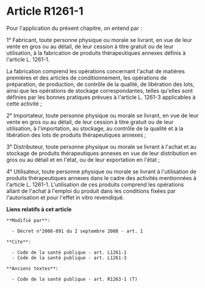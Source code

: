 # Article R1261-1

Pour l'application du présent chapitre, on entend par : 

1° Fabricant, toute personne physique ou morale se livrant, en vue de leur vente en gros ou au détail, de leur cession à
titre gratuit ou de leur utilisation, à la fabrication de produits thérapeutiques annexes définis à l'article L. 1261-1. 

La fabrication comprend les opérations concernant l'achat de matières premières et des articles de conditionnement, les
opérations de préparation, de production, de contrôle de la qualité, de libération des lots, ainsi que les opérations de
stockage correspondantes, telles qu'elles sont définies par les bonnes pratiques prévues à l'article L. 1261-3 applicables à
cette activité ; 

2° Importateur, toute personne physique ou morale se livrant, en vue de leur vente en gros ou au détail, de leur cession à
titre gratuit ou de leur utilisation, à l'importation, au stockage, au contrôle de la qualité et à la libération des lots de
produits thérapeutiques annexes ; 

3° Distributeur, toute personne physique ou morale se livrant à l'achat et au stockage de produits thérapeutiques annexes en
vue de leur distribution en gros ou au détail et en l'état, ou de leur exportation en l'état ; 

4° Utilisateur, toute personne physique ou morale se livrant à l'utilisation de produits thérapeutiques annexes dans le cadre
des activités mentionnées à l'article L. 1261-1. L'utilisation de ces produits comprend les opérations allant de l'achat à
l'emploi du produit dans les conditions fixées par l'autorisation et pour l'effet in vitro revendiqué.

**Liens relatifs à cet article**

	**Modifié par**:

	  - Décret n°2008-891 du 2 septembre 2008 - art. 1

	**Cite**:

	  - Code de la santé publique - art. L1261-1
	  - Code de la santé publique - art. L1261-3

	**Anciens textes**:

	  - Code de la santé publique - art. R1263-1 (T)
